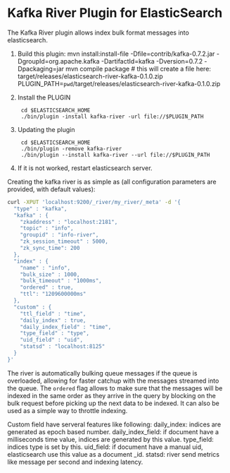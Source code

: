 Kafka River Plugin for ElasticSearch
==================================

The Kafka River plugin allows index bulk format messages into elasticsearch.

1. Build this plugin:
	mvn install:install-file -Dfile=contrib/kafka-0.7.2.jar -DgroupId=org.apache.kafka -DartifactId=kafka -Dversion=0.7.2 -Dpackaging=jar
        mvn compile package 
        # this will create a file here: target/releases/elasticsearch-river-kafka-0.1.0.zip
        PLUGIN_PATH=`pwd`/target/releases/elasticsearch-river-kafka-0.1.0.zip

2. Install the PLUGIN

        cd $ELASTICSEARCH_HOME
        ./bin/plugin -install kafka-river -url file://$PLUGIN_PATH 

3. Updating the plugin

        cd $ELASTICSEARCH_HOME
        ./bin/plugin -remove kafka-river
        ./bin/plugin --install kafka-river --url file://$PLUGIN_PATH 

4. If it is not worked, restart elasticsearch server.

Creating the kafka river is as simple as (all configuration parameters are provided, with default values):

```sh
curl -XPUT 'localhost:9200/_river/my_river/_meta' -d '{
  "type" : "kafka",
  "kafka" : {
    "zkaddress" : "localhost:2181",
    "topic" : "info",
    "groupid" : "info-river",
    "zk_session_timeout" : 5000,
    "zk_sync_time": 200
  },
  "index" : {
    "name" : "info",
    "bulk_size" : 1000,
    "bulk_timeout" : "1000ms",
    "ordered" : true,
    "ttl": "1209600000ms"
  },
  "custom" : {
    "ttl_field" : "time",
    "daily_index" : true,
    "daily_index_field" : "time",
    "type_field" : "type",
    "uid_field" : "uid",
    "statsd" : "localhost:8125"
  }
}'
```

The river is automatically bulking queue messages if the queue is overloaded, allowing for faster catchup with the
messages streamed into the queue. The `ordered` flag allows to make sure that the messages will be indexed in the
same order as they arrive in the query by blocking on the bulk request before picking up the next data to be indexed.
It can also be used as a simple way to throttle indexing.

Custom field have serveral features like following:
daily_index: indices are generated as epoch based number.
daily_index_field: if document have a milliseconds time value, indices are generated by this value.
type_field: indices type is set by this.
uid_field: if document have a manual uid, elasticsearch use this value as a document _id.
statsd: river send metrics like message per second and indexing latency.
